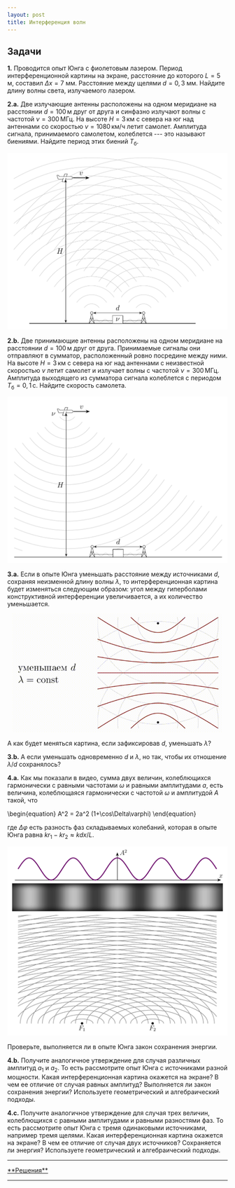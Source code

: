 ```yaml
---
layout: post
title: Интерференция волн
---
```


## Задачи

**1.** Проводится опыт Юнга с фиолетовым лазером. Период интерференционной картины на экране, расстояние до которого $L=5$ м, составил $\Delta x=7$ мм. Расстояние между щелями $d=0{,}3$ мм. Найдите длину волны света, излучаемого лазером.

**2.a.** Две излучающие антенны расположены на одном меридиане на расстоянии $d=100\,\text{м}$ друг от друга и синфазно излучают волны с частотой $\nu=300\,\text{МГц}$. На высоте $H=3\,\text{км}$ с севера на юг над антеннами со скоростью $v=1080\,\text{км/ч}$ летит самолет. Амплитуда сигнала, принимаемого самолетом, колеблется --- это называют биениями. Найдите период этих биений $T_\text{б}$.

<center><img src="/images/inter-ant.png" width="640"/></center>

**2.b.** Две принимающие антенны расположены на одном меридиане на расстоянии $d=100\,\text{м}$ друг от друга. Принимаемые сигналы они отправляют в сумматор, расположенный ровно посредине между ними. На высоте $H=3\,\text{км}$ с севера на юг над антеннами с неизвестной скоростью $v$ летит самолет и излучает волны с частотой $\nu=300\,\text{МГц}$. Амплитуда выходящего из сумматора сигнала колеблется с периодом $T_\text{б}=0{,}1\,\text{с}$. Найдите скорость самолета.

<center><img src="/images/inter-ant3.png" width="640"/></center>

**3.a.** Если в опыте Юнга уменьшать расстояние между источниками $d$, сохраняя неизменной длину волны $\lambda$, то интерференционная картина будет изменяться следующим образом: угол между гиперболами конструктивной интерференции увеличивается, а их количество уменьшается.

<center><img src="/images/inter-d.gif" width="480"/></center>

А как будет меняться картина, если зафиксировав $d$, уменьшать $\lambda$?

**3.b.** А если уменьшать одновременно $d$ и $\lambda$, но так, чтобы их отношение $\lambda/d$ сохранялось?

**4.a.** Как мы показали в видео, сумма двух величин, колеблющихся гармонически с равными частотами $\omega$ и равными амплитудами $a$, есть величина, колеблющаяся гармонически с частотой $\omega$ и амплитудой $A$ такой, что

\begin{equation} A^2 = 2a^2 (1+\cos\Delta\varphi) \end{equation}

где $\Delta\varphi$ есть разность фаз складываемых колебаний, которая в опыте Юнга равна $kr_1-kr_2 \approx kdx/L$.

<center><img src="/images/inter-pic1.png" width="640"/></center>

Проверьте, выполняется ли в опыте Юнга закон сохранения энергии.

**4.b.** Получите аналогичное утверждение для случая различных амплитуд $a_1$ и $a_2$. То есть рассмотрите опыт Юнга с источниками разной мощности. Какая интерференционная картина окажется на экране? В чем ее отличие от случая равных амплитуд? Выполняется ли закон сохранения энергии? Используете геометрический и алгебраический подходы.

**4.c.** Получите аналогичное утверждение для случая трех величин, колеблющихся с равными амплитудами и равными разностями фаз. То есть рассмотрите опыт Юнга с тремя одинаковыми источниками, например тремя щелями. Какая интерференционная картина окажется на экране? В чем ее отличие от случая двух источников? Сохраняется ли энергия? Используете геометрический и алгебраический подходы.


<hr> 
<a href="/interference-ans">**Решения**</a>
<hr> 
